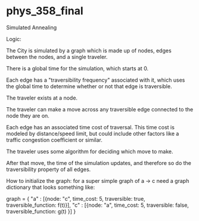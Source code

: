 # phys_358_final
Simulated Annealing


Logic:

The City is simulated by a graph which is made up of nodes, edges between the nodes, and a single traveler.

There is a global time for the simulation, which starts at 0.

Each edge has a "traversibility frequency" associated with it, which uses the global time to determine whether or not that edge is traversible.

The traveler exists at a node.

The traveler can make a move across any traversible edge connected to the node they are on.

Each edge has an associated time cost of traversal. This time cost is modeled by distance/speed limit, but could include other factors like a traffic congestion coefficient or similar.

The traveler uses some algorithm for deciding which move to make.

After that move, the time of the simulation updates, and therefore so do the traversibility property of all edges.


How to initialize the graph:
  for a super simple graph of
  a -> c
  need a graph dictionary that looks something like:

  graph = { "a" : [{node: "c", time_cost: 5, traversible: true, traversible_function: f(t)}],
            "c" : [{node: "a", time_cost: 5, traversible: false, traversible_function: g(t) }]
          }
